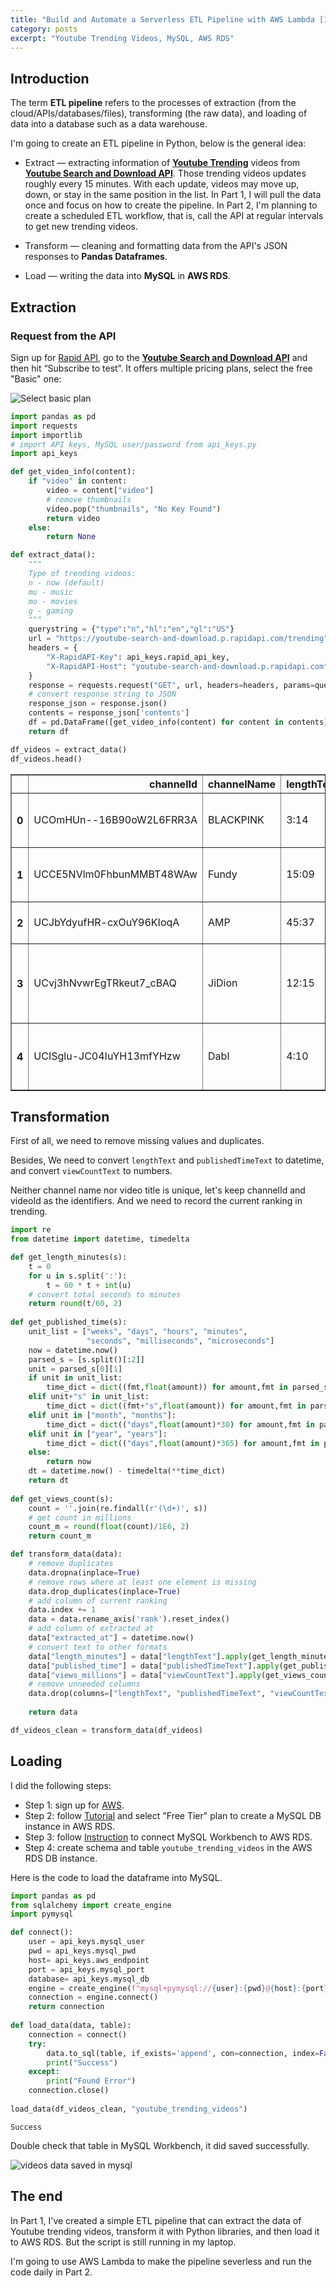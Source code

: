 ```yaml
---
title: "Build and Automate a Serverless ETL Pipeline with AWS Lambda [1/2]"
category: posts
excerpt: "Youtube Trending Videos, MySQL, AWS RDS"
---
```


## Introduction

The term **ETL pipeline** refers to the processes of extraction (from the cloud/APIs/databases/files), transforming (the raw data), and loading of data into a database such as a data warehouse.

I'm going to create an ETL pipeline in Python, below is the general idea:

- Extract — extracting information of [**Youtube Trending**](https://www.youtube.com/feed/trending) videos from [**Youtube Search and Download API**](https://rapidapi.com/h0p3rwe/api/youtube-search-and-download/). Those trending videos updates roughly every 15 minutes. With each update, videos may move up, down, or stay in the same position in the list. In Part 1, I will pull the data once and focus on how to create the pipeline. In Part 2, I'm planning to create a scheduled ETL workflow, that is, call the API at regular intervals to get new trending videos.

- Transform — cleaning and formatting data from the API's JSON responses to **Pandas Dataframes**.

- Load — writing the data into **MySQL** in **AWS RDS**.

## Extraction

### Request from the API

Sign up for [Rapid API](https://rapidapi.com), go to the [**Youtube Search and Download API**](https://rapidapi.com/h0p3rwe/api/youtube-search-and-download/) and then hit “Subscribe to test”. It offers multiple pricing plans, select the free "Basic" one:

![Select basic plan](/figs/create-etl-with-aws_files/youtube-api-select-basic.png)


```python
import pandas as pd
import requests
import importlib
# import API keys, MySQL user/password from api_keys.py
import api_keys

def get_video_info(content):
    if "video" in content:
        video = content["video"]
        # remove thumbnails
        video.pop("thumbnails", "No Key Found")
        return video
    else:
        return None

def extract_data():
    """
    Type of trending videos:
    n - now (default)
    mu - music
    mo - movies
    g - gaming
    """
    querystring = {"type":"n","hl":"en","gl":"US"}
    url = "https://youtube-search-and-download.p.rapidapi.com/trending"
    headers = {
        "X-RapidAPI-Key": api_keys.rapid_api_key,
        "X-RapidAPI-Host": "youtube-search-and-download.p.rapidapi.com"
    }
    response = requests.request("GET", url, headers=headers, params=querystring)
    # convert response string to JSON
    response_json = response.json()  
    contents = response_json['contents']
    df = pd.DataFrame([get_video_info(content) for content in contents])
    return df

df_videos = extract_data()
df_videos.head()
```




<div>
<style scoped>
    .dataframe tbody tr th:only-of-type {
        vertical-align: middle;
    }

    .dataframe tbody tr th {
        vertical-align: top;
    }

    .dataframe thead th {
        text-align: right;
    }
</style>
<table border="1" class="dataframe">
  <thead>
    <tr style="text-align: right;">
      <th></th>
      <th>channelId</th>
      <th>channelName</th>
      <th>lengthText</th>
      <th>publishedTimeText</th>
      <th>title</th>
      <th>videoId</th>
      <th>viewCountText</th>
    </tr>
  </thead>
  <tbody>
    <tr>
      <th>0</th>
      <td>UCOmHUn--16B90oW2L6FRR3A</td>
      <td>BLACKPINK</td>
      <td>3:14</td>
      <td>21 hours ago</td>
      <td>BLACKPINK - ‘Pink Venom’ M/V</td>
      <td>gQlMMD8auMs</td>
      <td>80,090,195 views</td>
    </tr>
    <tr>
      <th>1</th>
      <td>UCCE5NVlm0FhbunMMBT48WAw</td>
      <td>Fundy</td>
      <td>15:09</td>
      <td>11 hours ago</td>
      <td>So I Made Minecraft More Satisfying...</td>
      <td>1N22qIy_vHs</td>
      <td>753,860 views</td>
    </tr>
    <tr>
      <th>2</th>
      <td>UCJbYdyufHR-cxOuY96KIoqA</td>
      <td>AMP</td>
      <td>45:37</td>
      <td>1 day ago</td>
      <td>AMP GOES TO THERAPY</td>
      <td>6M9UG1ueBZU</td>
      <td>943,982 views</td>
    </tr>
    <tr>
      <th>3</th>
      <td>UCvj3hNvwrEgTRkeut7_cBAQ</td>
      <td>JiDion</td>
      <td>12:15</td>
      <td>1 day ago</td>
      <td>Spending The Day With A Loch Ness Monster Expert!</td>
      <td>WRhCmAgEmYs</td>
      <td>1,740,342 views</td>
    </tr>
    <tr>
      <th>4</th>
      <td>UCISglu-JC04IuYH13mfYHzw</td>
      <td>Dabl</td>
      <td>4:10</td>
      <td>1 day ago</td>
      <td>Undercover Boss Of Checkers Restaurant Is Forc...</td>
      <td>h6dL2un7YGg</td>
      <td>944,094 views</td>
    </tr>
  </tbody>
</table>
</div>



## Transformation

First of all, we need to remove missing values and duplicates.

Besides, We need to convert `lengthText` and `publishedTimeText` to datetime, and convert `viewCountText` to numbers.

Neither channel name nor video title is unique, let's keep channelId and videoId as the identifiers. And we need to record the current ranking in trending.


```python
import re
from datetime import datetime, timedelta

def get_length_minutes(s):
    t = 0
    for u in s.split(':'):
        t = 60 * t + int(u)
    # convert total seconds to minutes
    return round(t/60, 2)
    
def get_published_time(s):    
    unit_list = ["weeks", "days", "hours", "minutes", 
                 "seconds", "milliseconds", "microseconds"]
    now = datetime.now()
    parsed_s = [s.split()[:2]]
    unit = parsed_s[0][1]
    if unit in unit_list:
        time_dict = dict((fmt,float(amount)) for amount,fmt in parsed_s)
    elif unit+"s" in unit_list:
        time_dict = dict((fmt+"s",float(amount)) for amount,fmt in parsed_s)
    elif unit in ["month", "months"]:
        time_dict = dict(("days",float(amount)*30) for amount,fmt in parsed_s)
    elif unit in ["year", "years"]:
        time_dict = dict(("days",float(amount)*365) for amount,fmt in parsed_s)  
    else:
        return now   
    dt = datetime.now() - timedelta(**time_dict)
    return dt
        
def get_views_count(s):
    count = ''.join(re.findall(r'(\d+)', s))
    # get count in millions
    count_m = round(float(count)/1E6, 2)
    return count_m

def transform_data(data):
    # remove duplicates
    data.dropna(inplace=True)
    # remove rows where at least one element is missing 
    data.drop_duplicates(inplace=True)
    # add column of current ranking
    data.index += 1
    data = data.rename_axis('rank').reset_index()
    # add column of extracted at
    data["extracted_at"] = datetime.now()
    # convert text to other formats
    data["length_minutes"] = data["lengthText"].apply(get_length_minutes)
    data["published_time"] = data["publishedTimeText"].apply(get_published_time)
    data["views_millions"] = data["viewCountText"].apply(get_views_count)
    # remove unneeded columns
    data.drop(columns=["lengthText", "publishedTimeText", "viewCountText"], inplace=True)
    
    return data

df_videos_clean = transform_data(df_videos)
```

## Loading

I did the following steps:

- Step 1: sign up for [AWS](https://portal.aws.amazon.com/billing/signup#/start/email).
- Step 2: follow [Tutorial](https://docs.aws.amazon.com/AmazonRDS/latest/UserGuide/CHAP_GettingStarted.CreatingConnecting.MySQL.html) and select "Free Tier" plan to create a MySQL DB instance in AWS RDS.
- Step 3: follow [Instruction](https://aws.amazon.com/premiumsupport/knowledge-center/connect-rds-mysql-workbench/) to connect MySQL Workbench to AWS RDS.
- Step 4: create schema and table `youtube_trending_videos` in the AWS RDS DB instance.

Here is the code to load the dataframe into MySQL.


```python
import pandas as pd
from sqlalchemy import create_engine
import pymysql

def connect():
    user = api_keys.mysql_user
    pwd = api_keys.mysql_pwd
    host= api_keys.aws_endpoint
    port = api_keys.mysql_port
    database= api_keys.mysql_db
    engine = create_engine(f"mysql+pymysql://{user}:{pwd}@{host}:{port}/{database}")
    connection = engine.connect()
    return connection
   
def load_data(data, table):
    connection = connect()
    try:   
        data.to_sql(table, if_exists='append', con=connection, index=False)
        print("Success")
    except:
        print("Found Error")
    connection.close()
        
load_data(df_videos_clean, "youtube_trending_videos")
```

    Success


Double check that table in MySQL Workbench, it did saved successfully.

![videos data saved in mysql](/figs/create-etl-with-aws_files/saved-videos-mysql.png)

## The end

In Part 1, I've created a simple ETL pipeline that can extract the data of Youtube trending videos, transform it with Python libraries, and then load it to AWS RDS. But the script is still running in my laptop.

I'm going to use AWS Lambda to make the pipeline severless and run the code daily in Part 2.
